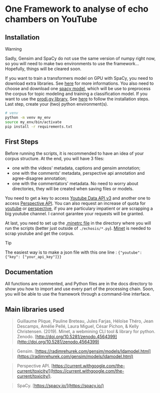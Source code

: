 # One Framework to analyse of echo chambers on YouTube


## Installation

> [!WARNING]
> Sadly, Gensim and SpaCy do not use the same version of numpy right now, so you will need to make two environments to use the framework... Hopefully, things will be cleared soon.

If you want to train a transformers model on GPU with SpaCy, you need to download extra libraries. See [here](https://spacy.io/usage) for more informations. You also need to choose and download one [spacy model](https://spacy.io/models), which will be use to preprocess the corpus for topic modeling and training a classification model. If you want to use the [prodi.gy library](https://prodi.gy/), See [here](https://prodi.gy/docs/install) to follow the installation steps. Last step, create your (two) python environment(s).

```bash
# venv
python -m venv my_env
source my_env/bin/activate
pip install -r requirements.txt
```

## First Steps

Before running the scripts, it is recommended to have an idea of your corpus structure. At the end, you will have 3 files: 
- one with the videos' metadata, captions and gensim annotation;
- one with the comments' metadata, perspective api annotation and agree-disagree annotation;
- one with the commentators' metadata.
No need to worry about directories, they will be created when saving files or models.

You need to get a key to access [Youtube Data API v3](https://developers.google.com/youtube/registering_an_application) and another one to access [Perspective API](https://developers.google.com/codelabs/setup-perspective-api#5). You can also request an increase of quota for [youtube](https://support.google.com/youtube/contact/yt_api_form) or [perspective](https://developers.perspectiveapi.com/s/request-quota-increase?language=en_US), if you are particulary impatient or are scrapping a big youtube channel. I cannot garantee your requests will be granted.

At last, you need to set up the [.minetrc file](https://github.com/medialab/minet/blob/master/docs/cli.md#minetrc-config-files) in the directory where you will run the scripts (better just outside of `./echosis/*.py`). [Minet](https://github.com/medialab/minet) is needed to scrap youtube and get the corpus.

> [!TIP]
> The easiest way is to make a json file with this one line : `{"youtube": {"key": ["your_api_key"]}}`


## Documentation

All functions are commented, and Python files are in the docs directory to show you how to import and use every part of the processing chain. Soon, you will be able to use the framework through a command-line interface.


## Main libraries used

> Guillaume Plique, Pauline Breteau, Jules Farjas, Héloïse Théro, Jean Descamps, Amélie Pellé, Laura Miguel, César Pichon, & Kelly Christensen. (2019). Minet, a webmining CLI tool & library for python. Zenodo. [http://doi.org/10.5281/zenodo.4564399](http://doi.org/10.5281/zenodo.4564399)

> Gensim. [https://radimrehurek.com/gensim/models/ldamodel.html](https://radimrehurek.com/gensim/models/ldamodel.html)

> Perspective API. [https://current.withgoogle.com/the-current/toxicity/](https://current.withgoogle.com/the-current/toxicity/).

> SpaCy. [https://spacy.io/](https://spacy.io/)
